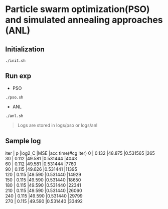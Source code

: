 # Particle swarm optimization(PSO) and simulated annealing approaches (ANL)

## Initialization

```shell
./init.sh
```
## Run exp

* PSO
```shell
./pso.sh
```

* ANL
```shell
./anl.sh
```

> Logs are stored in logs/pso or logs/anl

## Sample log
iter     | p         |log2_C    |MSE            |acc time(#cg iter)
0        | 0.132     |48.875    |0.531565       |265            
30       | 0.112     |49.581    |0.531444       |4043           
60       | 0.112     |49.581    |0.531444       |7760           
90       | 0.115     |49.626    |0.531441       |11395          
120      | 0.115     |49.590    |0.531440       |14929          
150      | 0.115     |49.590    |0.531440       |18650          
180      | 0.115     |49.590    |0.531440       |22341          
210      | 0.115     |49.590    |0.531440       |26060          
240      | 0.115     |49.590    |0.531440       |29799          
270      | 0.115     |49.590    |0.531440       |33492          
